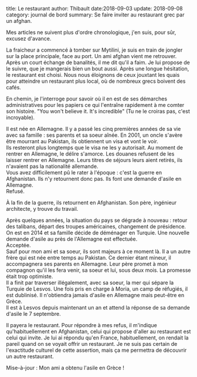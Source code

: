 title: Le restaurant
author: Thibault
date:2018-09-03
update: 2018-09-08
category: journal de bord
summary: Se faire inviter au restaurant grec par un afghan.

Mes articles ne suivent plus d'ordre chronologique, j'en suis, pour sûr, excusez d'avance.  

La fraicheur a commencé à tomber sur Mytilini, je suis en train de jongler sur la place principale, face au port. Un ami afghan vient me retrouver. Après un court échange de banalités, il me dit qu'il a faim. Je lui propose de le suivre, que je mangerais bien un bout aussi. Après une longue hésitation, le restaurant est choisi. Nous nous éloignons de ceux jouxtant les quais pour atteindre un restaurant plus local, où de nombreux grecs boivent des cafés.  

En chemin, je l'interroge pour savoir où il en est de ses démarches administratives pour les papiers ce qui l'entraîne rapidement à me comter son histoire. "You won't believe it. It's incredible" (Tu ne le croiras pas, c'est incroyable).  

Il est née en Allemagne. Il y a passé les cinq premières années de sa vie avec sa famille : ses parents et sa soeur aînée. En 2001, un oncle s'avère être mourrant au Pakistan, ils obtiennent un visa et vont le voir.   
Ils resteront plus longtemps que le visa ne les y autorisait. Au moment de rentrer en Allemagne, le délire s'amorce. Les douanes refusent de les laisser rentrer en Allemagne. Leurs titres de séjours leurs aient retirés, ils n'avaient pas la nationalité allemande.  
Vous avez difficilement pû le rater à l'époque : c'est la guerre en Afghanistan. Ils n'y retournent donc pas. Ils font une demande d'asile en Allemagne.  
Refusé.  

À la fin de la guerre, ils retournent en Afghanistan. Son père, ingénieur architecte, y trouve du travail.  

Après quelques années, la situation du pays se dégrade à nouveau : retour des talibans, départ des troupes américaines, changement de présidence. On est en 2014 et sa famille décide de déménager en Turquie. Une nouvelle demande d'asile au près de l'Allemagne est effectuée.  
Acceptée.  
Sauf pour mon ami et sa soeur, ils sont majeurs à ce moment là. Il a un autre frère qui est née entre temps au Pakistan. Ce dernier étant mineur, il accompagnera ses parents en Allemagne. Leur père promet à mon compagnon qu'il les fera venir, sa soeur et lui, sous deux mois. La promesse était trop optimiste.  
Il a finit par traverser illégalement, avec sa soeur, la mer qui sépare la Turquie de Lesvos. Une fois pris en charge à Moria, un camp de réfugiés, il est dublinisé. Il n'obtiendra jamais d'asile en Allemagne mais peut-être en Grèce.  
Il est à Lesvos depuis maintenant un an et attend la réponse de sa demande d'asile le 7 septembre.  

Il payera le restaurant. Pour répondre à mes refus, il m'indique qu'habituellement en Afghanistan, celui qui propose d'aller au restaurant est celui qui invite. Je lui ai répondu qu'en France, habituellement, on rendait la pareil quand on se voyait offrir un restaurant. Je ne suis pas certain de l'exactitude culturel de cette assertion, mais ça me permettra de découvrir un autre restaurant.

Mise-à-jour : Mon ami a obtenu l'asile en Grèce !
